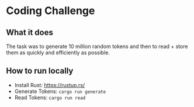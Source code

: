 # Coding Challenge

## What it does
The task was to generate 10 million random tokens and then to read + store them as quickly and efficiently as possible.

## How to run locally
- Install Rust: https://rustup.rs/
- Generate Tokens: `cargo run generate`
- Read Tokens: `cargo run read`